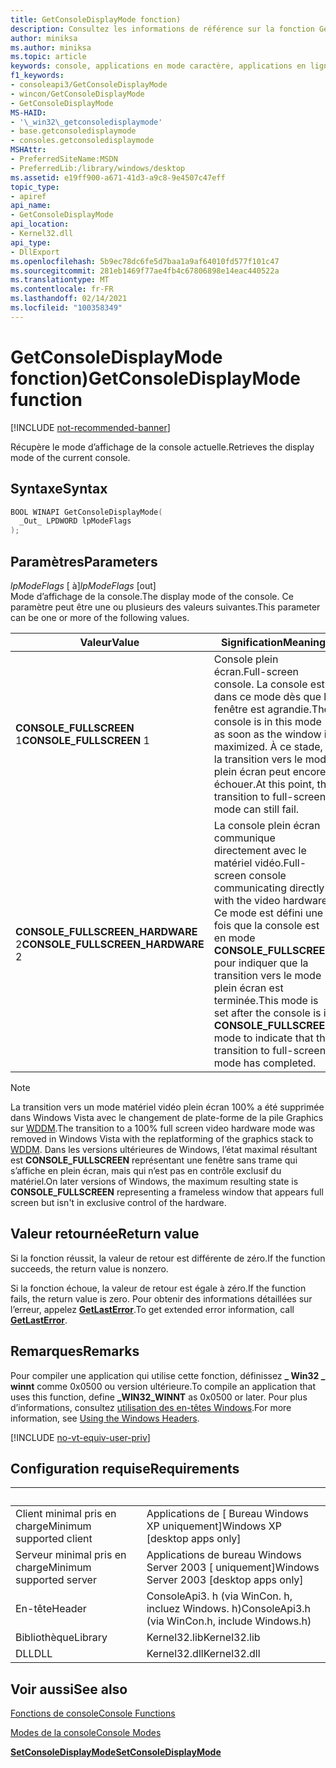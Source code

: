 ```yaml
---
title: GetConsoleDisplayMode fonction)
description: Consultez les informations de référence sur la fonction GetConsoleDisplayMode, qui récupère le mode d’affichage de la console actuelle.
author: miniksa
ms.author: miniksa
ms.topic: article
keywords: console, applications en mode caractère, applications en ligne de commande, applications de terminal, API console
f1_keywords:
- consoleapi3/GetConsoleDisplayMode
- wincon/GetConsoleDisplayMode
- GetConsoleDisplayMode
MS-HAID:
- '\_win32\_getconsoledisplaymode'
- base.getconsoledisplaymode
- consoles.getconsoledisplaymode
MSHAttr:
- PreferredSiteName:MSDN
- PreferredLib:/library/windows/desktop
ms.assetid: e19ff900-a671-41d3-a9c8-9e4507c47eff
topic_type:
- apiref
api_name:
- GetConsoleDisplayMode
api_location:
- Kernel32.dll
api_type:
- DllExport
ms.openlocfilehash: 5b9ec78dc6fe5d7baa1a9af64010fd577f101c47
ms.sourcegitcommit: 281eb1469f77ae4fb4c67806898e14eac440522a
ms.translationtype: MT
ms.contentlocale: fr-FR
ms.lasthandoff: 02/14/2021
ms.locfileid: "100358349"
---
```

# <a name="getconsoledisplaymode-function"></a><span data-ttu-id="409a2-104">GetConsoleDisplayMode fonction)</span><span class="sxs-lookup"><span data-stu-id="409a2-104">GetConsoleDisplayMode function</span></span>

[!INCLUDE [not-recommended-banner](./includes/not-recommended-banner.md)]

<span data-ttu-id="409a2-105">Récupère le mode d’affichage de la console actuelle.</span><span class="sxs-lookup"><span data-stu-id="409a2-105">Retrieves the display mode of the current console.</span></span>

## <a name="syntax"></a><span data-ttu-id="409a2-106">Syntaxe</span><span class="sxs-lookup"><span data-stu-id="409a2-106">Syntax</span></span>

```C
BOOL WINAPI GetConsoleDisplayMode(
  _Out_ LPDWORD lpModeFlags
);
```

## <a name="parameters"></a><span data-ttu-id="409a2-107">Paramètres</span><span class="sxs-lookup"><span data-stu-id="409a2-107">Parameters</span></span>

<span data-ttu-id="409a2-108">*lpModeFlags* \[ à\]</span><span class="sxs-lookup"><span data-stu-id="409a2-108">*lpModeFlags* \[out\]</span></span>  
<span data-ttu-id="409a2-109">Mode d’affichage de la console.</span><span class="sxs-lookup"><span data-stu-id="409a2-109">The display mode of the console.</span></span> <span data-ttu-id="409a2-110">Ce paramètre peut être une ou plusieurs des valeurs suivantes.</span><span class="sxs-lookup"><span data-stu-id="409a2-110">This parameter can be one or more of the following values.</span></span>

| <span data-ttu-id="409a2-111">Valeur</span><span class="sxs-lookup"><span data-stu-id="409a2-111">Value</span></span> | <span data-ttu-id="409a2-112">Signification</span><span class="sxs-lookup"><span data-stu-id="409a2-112">Meaning</span></span> |
|-|-|
| <span data-ttu-id="409a2-113">**CONSOLE_FULLSCREEN** 1</span><span class="sxs-lookup"><span data-stu-id="409a2-113">**CONSOLE_FULLSCREEN** 1</span></span> | <span data-ttu-id="409a2-114">Console plein écran.</span><span class="sxs-lookup"><span data-stu-id="409a2-114">Full-screen console.</span></span> <span data-ttu-id="409a2-115">La console est dans ce mode dès que la fenêtre est agrandie.</span><span class="sxs-lookup"><span data-stu-id="409a2-115">The console is in this mode as soon as the window is maximized.</span></span> <span data-ttu-id="409a2-116">À ce stade, la transition vers le mode plein écran peut encore échouer.</span><span class="sxs-lookup"><span data-stu-id="409a2-116">At this point, the transition to full-screen mode can still fail.</span></span> |
| <span data-ttu-id="409a2-117">**CONSOLE_FULLSCREEN_HARDWARE** 2</span><span class="sxs-lookup"><span data-stu-id="409a2-117">**CONSOLE_FULLSCREEN_HARDWARE** 2</span></span> | <span data-ttu-id="409a2-118">La console plein écran communique directement avec le matériel vidéo.</span><span class="sxs-lookup"><span data-stu-id="409a2-118">Full-screen console communicating directly with the video hardware.</span></span> <span data-ttu-id="409a2-119">Ce mode est défini une fois que la console est en mode **CONSOLE_FULLSCREEN** pour indiquer que la transition vers le mode plein écran est terminée.</span><span class="sxs-lookup"><span data-stu-id="409a2-119">This mode is set after the console is in **CONSOLE_FULLSCREEN** mode to indicate that the transition to full-screen mode has completed.</span></span> |

> [!NOTE]
> <span data-ttu-id="409a2-120">La transition vers un mode matériel vidéo plein écran 100% a été supprimée dans Windows Vista avec le changement de plate-forme de la pile Graphics sur [WDDM](//windows-hardware/drivers/display/introduction-to-the-windows-vista-and-later-display-driver-model).</span><span class="sxs-lookup"><span data-stu-id="409a2-120">The transition to a 100% full screen video hardware mode was removed in Windows Vista with the replatforming of the graphics stack to [WDDM](//windows-hardware/drivers/display/introduction-to-the-windows-vista-and-later-display-driver-model).</span></span> <span data-ttu-id="409a2-121">Dans les versions ultérieures de Windows, l’état maximal résultant est **CONSOLE_FULLSCREEN** représentant une fenêtre sans trame qui s’affiche en plein écran, mais qui n’est pas en contrôle exclusif du matériel.</span><span class="sxs-lookup"><span data-stu-id="409a2-121">On later versions of Windows, the maximum resulting state is **CONSOLE_FULLSCREEN** representing a frameless window that appears full screen but isn't in exclusive control of the hardware.</span></span>

## <a name="return-value"></a><span data-ttu-id="409a2-122">Valeur retournée</span><span class="sxs-lookup"><span data-stu-id="409a2-122">Return value</span></span>

<span data-ttu-id="409a2-123">Si la fonction réussit, la valeur de retour est différente de zéro.</span><span class="sxs-lookup"><span data-stu-id="409a2-123">If the function succeeds, the return value is nonzero.</span></span>

<span data-ttu-id="409a2-124">Si la fonction échoue, la valeur de retour est égale à zéro.</span><span class="sxs-lookup"><span data-stu-id="409a2-124">If the function fails, the return value is zero.</span></span> <span data-ttu-id="409a2-125">Pour obtenir des informations détaillées sur l’erreur, appelez [**GetLastError**](/windows/win32/api/errhandlingapi/nf-errhandlingapi-getlasterror).</span><span class="sxs-lookup"><span data-stu-id="409a2-125">To get extended error information, call [**GetLastError**](/windows/win32/api/errhandlingapi/nf-errhandlingapi-getlasterror).</span></span>

## <a name="remarks"></a><span data-ttu-id="409a2-126">Remarques</span><span class="sxs-lookup"><span data-stu-id="409a2-126">Remarks</span></span>

<span data-ttu-id="409a2-127">Pour compiler une application qui utilise cette fonction, définissez **\_ Win32 \_ winnt** comme 0x0500 ou version ultérieure.</span><span class="sxs-lookup"><span data-stu-id="409a2-127">To compile an application that uses this function, define **\_WIN32\_WINNT** as 0x0500 or later.</span></span> <span data-ttu-id="409a2-128">Pour plus d’informations, consultez [utilisation des en-têtes Windows](/windows/win32/winprog/using-the-windows-headers).</span><span class="sxs-lookup"><span data-stu-id="409a2-128">For more information, see [Using the Windows Headers](/windows/win32/winprog/using-the-windows-headers).</span></span>

[!INCLUDE [no-vt-equiv-user-priv](./includes/no-vt-equiv-user-priv.md)]

## <a name="requirements"></a><span data-ttu-id="409a2-129">Configuration requise</span><span class="sxs-lookup"><span data-stu-id="409a2-129">Requirements</span></span>

| &nbsp; | &nbsp; |
|-|-|
| <span data-ttu-id="409a2-130">Client minimal pris en charge</span><span class="sxs-lookup"><span data-stu-id="409a2-130">Minimum supported client</span></span> | <span data-ttu-id="409a2-131">Applications de \[ Bureau Windows XP uniquement\]</span><span class="sxs-lookup"><span data-stu-id="409a2-131">Windows XP \[desktop apps only\]</span></span> |
| <span data-ttu-id="409a2-132">Serveur minimal pris en charge</span><span class="sxs-lookup"><span data-stu-id="409a2-132">Minimum supported server</span></span> | <span data-ttu-id="409a2-133">Applications de bureau Windows Server 2003 \[ uniquement\]</span><span class="sxs-lookup"><span data-stu-id="409a2-133">Windows Server 2003 \[desktop apps only\]</span></span> |
| <span data-ttu-id="409a2-134">En-tête</span><span class="sxs-lookup"><span data-stu-id="409a2-134">Header</span></span> | <span data-ttu-id="409a2-135">ConsoleApi3. h (via WinCon. h, incluez Windows. h)</span><span class="sxs-lookup"><span data-stu-id="409a2-135">ConsoleApi3.h (via WinCon.h, include Windows.h)</span></span> |
| <span data-ttu-id="409a2-136">Bibliothèque</span><span class="sxs-lookup"><span data-stu-id="409a2-136">Library</span></span> | <span data-ttu-id="409a2-137">Kernel32.lib</span><span class="sxs-lookup"><span data-stu-id="409a2-137">Kernel32.lib</span></span> |
| <span data-ttu-id="409a2-138">DLL</span><span class="sxs-lookup"><span data-stu-id="409a2-138">DLL</span></span> | <span data-ttu-id="409a2-139">Kernel32.dll</span><span class="sxs-lookup"><span data-stu-id="409a2-139">Kernel32.dll</span></span> |

## <a name="see-also"></a><span data-ttu-id="409a2-140">Voir aussi</span><span class="sxs-lookup"><span data-stu-id="409a2-140">See also</span></span>

[<span data-ttu-id="409a2-141">Fonctions de console</span><span class="sxs-lookup"><span data-stu-id="409a2-141">Console Functions</span></span>](console-functions.md)

[<span data-ttu-id="409a2-142">Modes de la console</span><span class="sxs-lookup"><span data-stu-id="409a2-142">Console Modes</span></span>](console-modes.md)

[<span data-ttu-id="409a2-143">**SetConsoleDisplayMode**</span><span class="sxs-lookup"><span data-stu-id="409a2-143">**SetConsoleDisplayMode**</span></span>](setconsoledisplaymode.md)